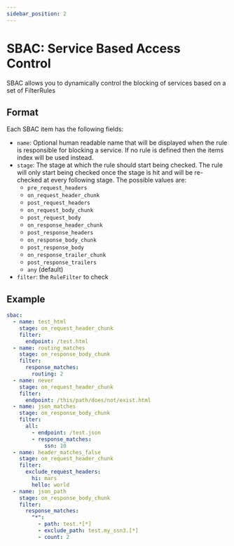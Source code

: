 ```yaml
---
sidebar_position: 2
---
```


# SBAC: Service Based Access Control

SBAC allows you to dynamically control the blocking of services based on a set of FilterRules

## Format

Each SBAC item has the following fields:

* `name`: Optional human readable name that will be displayed when the rule is responsible for blocking a service.
    If no rule is defined then the items index will be used instead.
* `stage`: The stage at which the rule should start being checked.
    The rule will only start being checked once the stage is hit and will be re-checked at every following stage. The possible values are:
  * `pre_request_headers`
  * `on_request_header_chunk`
  * `post_request_headers`
  * `on_request_body_chunk`
  * `post_request_body`
  * `on_response_header_chunk`
  * `post_response_headers`
  * `on_response_body_chunk`
  * `post_response_body`
  * `on_response_trailer_chunk`
  * `post_response_trailers`
  * `any` (default)
* `filter`: the `RuleFilter` to check

## Example

```yaml
sbac:
  - name: test_html
    stage: on_request_header_chunk
    filter:
      endpoint: /test.html
  - name: routing_matches
    stage: on_response_body_chunk
    filter:
      response_matches:
        routing: 2
  - name: never
    stage: on_request_header_chunk
    filter:
      endpoint: /this/path/does/not/exist.html
  - name: json_matches
    stage: on_response_body_chunk
    filter:
      all:
        - endpoint: /test.json
        - response_matches:
            ssn: 10
  - name: header_matches_false
    stage: on_request_header_chunk
    filter:
      exclude_request_headers:
        hi: mars
        hello: world
  - name: json_path
    stage: on_response_body_chunk
    filter:
      response_matches:
        "*":
          - path: test.*[*]
          - exclude_path: test.my_ssn3.[*]
          - count: 2
```
